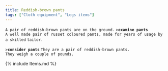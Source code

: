 ```yaml
---
title: Reddish-brown pants
tags: ["Cloth equipment", "Legs items"]
---
```

`A pair of reddish-brown pants are on the ground.`
`>`**`examine pants`**
`A well made pair of russet coloured pants, made for years of usage by a skilled`
`tailor.`

`>`**`consider pants`**
`They are a pair of reddish-brown pants.`
`They weigh a couple of pounds.`

{% include Items.md %}
